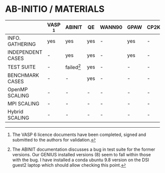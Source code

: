 # AB-INITIO / MATERIALS

|                     |VASP [^1]| ABINIT | QE  | WANN90 | GPAW | CP2K | NWChem |
|---------------------|---------|----------|-----|--------|------|------|--------|
|   INFO. GATHERING   | yes     | yes      | yes |    -   | yes  |   -  |   -    |
|  INDEPENDENT CASES  |  -      | yes      | yes |    -   | yes  |   -  |   -    |
|      TEST SUITE     |  -      |failed[^2]| yes |    -   |   -  |   -  |   -    |
|   BENCHMARK CASES   |  -      |   -      | yes |    -   |   -  |   -  |   -    |
|    OpenMP SCALING   |  -      |   -      | -   |    -   |   -  |   -  |   -    |
|      MPI SCALING    |  -      |   -      | -   |    -   |   -  |   -  |   -    |
|    Hybrid SCALING   |  -      |   -      | -   |    -   |   -  |   -  |   -    |

[^1]: The VASP 6 licence documents have been completed, signed and submitted to the authors for validation.
[^2]: The ABINIT documentation discusses a bug in test suite for the former versions. Our GENIUS installed versions (8) seem to fall within those with the bug.
I have installed a conda ubuntu 9.8 version on the DSI guest2 laptop which should allow checking this point.
